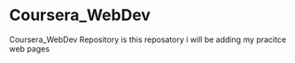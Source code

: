 # Coursera_WebDev
Coursera_WebDev  Repository
is this reposatory i will be adding
my pracitce web pages

